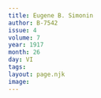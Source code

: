 ```yaml
---
title: Eugene B. Simonin
author: B-7542
issue: 4
volume: 7
year: 1917
month: 26
day: VI
tags:
layout: page.njk
image:
---
```

